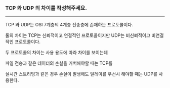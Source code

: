### TCP 와 UDP 의 차이를 작성해주세요.

---

TCP 와 UDP는 OSI 7계층의 4계층 전송층에 존재하는 프로토콜이다.

둘의 차이는 TCP는 신뢰적이고 연결적인 프로토콜이지만 UDP는 비신뢰적이고 비연결적인 프로토콜이다.

두 프로토콜의 차이는 사용 용도에 따라 차이를 보이는데

파일 전송과 같은 데이터의 손실을 커버해야할 때는 TCP를

실시간 스트리밍과 같은 경우 손실이 발생해도 딜레이를 우선시 해야할 때는 UDP를 사용한다.
